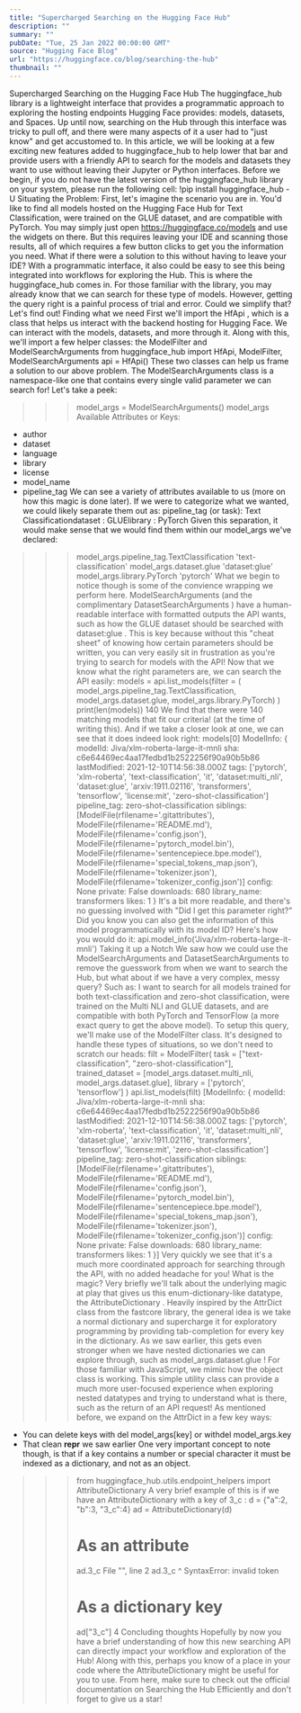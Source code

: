 ```yaml
---
title: "Supercharged Searching on the Hugging Face Hub"
description: ""
summary: ""
pubDate: "Tue, 25 Jan 2022 00:00:00 GMT"
source: "Hugging Face Blog"
url: "https://huggingface.co/blog/searching-the-hub"
thumbnail: ""
---
```


Supercharged Searching on the Hugging Face Hub
The
huggingface_hub
library is a lightweight interface that provides a programmatic approach to exploring the hosting endpoints Hugging Face provides: models, datasets, and Spaces.
Up until now, searching on the Hub through this interface was tricky to pull off, and there were many aspects of it a user had to "just know" and get accustomed to.
In this article, we will be looking at a few exciting new features added to huggingface_hub
to help lower that bar and provide users with a friendly API to search for the models and datasets they want to use without leaving their Jupyter or Python interfaces.
Before we begin, if you do not have the latest version of the
huggingface_hub
library on your system, please run the following cell:
!pip install huggingface_hub -U
Situating the Problem:
First, let's imagine the scenario you are in. You'd like to find all models hosted on the Hugging Face Hub for Text Classification, were trained on the GLUE dataset, and are compatible with PyTorch.
You may simply just open https://huggingface.co/models and use the widgets on there. But this requires leaving your IDE and scanning those results, all of which requires a few button clicks to get you the information you need.
What if there were a solution to this without having to leave your IDE? With a programmatic interface, it also could be easy to see this being integrated into workflows for exploring the Hub.
This is where the huggingface_hub
comes in.
For those familiar with the library, you may already know that we can search for these type of models. However, getting the query right is a painful process of trial and error.
Could we simplify that? Let's find out!
Finding what we need
First we'll import the HfApi
, which is a class that helps us interact with the backend hosting for Hugging Face. We can interact with the models, datasets, and more through it. Along with this, we'll import a few helper classes: the ModelFilter
and ModelSearchArguments
from huggingface_hub import HfApi, ModelFilter, ModelSearchArguments
api = HfApi()
These two classes can help us frame a solution to our above problem. The ModelSearchArguments
class is a namespace-like one that contains every single valid parameter we can search for!
Let's take a peek:
>>> model_args = ModelSearchArguments()
>>> model_args
Available Attributes or Keys:
* author
* dataset
* language
* library
* license
* model_name
* pipeline_tag
We can see a variety of attributes available to us (more on how this magic is done later). If we were to categorize what we wanted, we could likely separate them out as:
pipeline_tag
(or task): Text Classificationdataset
: GLUElibrary
: PyTorch
Given this separation, it would make sense that we would find them within our model_args
we've declared:
>>> model_args.pipeline_tag.TextClassification
'text-classification'
>>> model_args.dataset.glue
'dataset:glue'
>>> model_args.library.PyTorch
'pytorch'
What we begin to notice though is some of the convience wrapping we perform here. ModelSearchArguments
(and the complimentary DatasetSearchArguments
) have a human-readable interface with formatted outputs the API wants, such as how the GLUE dataset should be searched with dataset:glue
.
This is key because without this "cheat sheet" of knowing how certain parameters should be written, you can very easily sit in frustration as you're trying to search for models with the API!
Now that we know what the right parameters are, we can search the API easily:
>>> models = api.list_models(filter = (
>>> model_args.pipeline_tag.TextClassification,
>>> model_args.dataset.glue,
>>> model_args.library.PyTorch)
>>> )
>>> print(len(models))
140
We find that there were 140 matching models that fit our criteria! (at the time of writing this). And if we take a closer look at one, we can see that it does indeed look right:
>>> models[0]
ModelInfo: {
modelId: Jiva/xlm-roberta-large-it-mnli
sha: c6e64469ec4aa17fedbd1b2522256f90a90b5b86
lastModified: 2021-12-10T14:56:38.000Z
tags: ['pytorch', 'xlm-roberta', 'text-classification', 'it', 'dataset:multi_nli', 'dataset:glue', 'arxiv:1911.02116', 'transformers', 'tensorflow', 'license:mit', 'zero-shot-classification']
pipeline_tag: zero-shot-classification
siblings: [ModelFile(rfilename='.gitattributes'), ModelFile(rfilename='README.md'), ModelFile(rfilename='config.json'), ModelFile(rfilename='pytorch_model.bin'), ModelFile(rfilename='sentencepiece.bpe.model'), ModelFile(rfilename='special_tokens_map.json'), ModelFile(rfilename='tokenizer.json'), ModelFile(rfilename='tokenizer_config.json')]
config: None
private: False
downloads: 680
library_name: transformers
likes: 1
}
It's a bit more readable, and there's no guessing involved with "Did I get this parameter right?"
Did you know you can also get the information of this model programmatically with its model ID? Here's how you would do it:
api.model_info('Jiva/xlm-roberta-large-it-mnli')
Taking it up a Notch
We saw how we could use the ModelSearchArguments
and DatasetSearchArguments
to remove the guesswork from when we want to search the Hub, but what about if we have a very complex, messy query?
Such as:
I want to search for all models trained for both text-classification
and zero-shot
classification, were trained on the Multi NLI and GLUE datasets, and are compatible with both PyTorch and TensorFlow (a more exact query to get the above model).
To setup this query, we'll make use of the ModelFilter
class. It's designed to handle these types of situations, so we don't need to scratch our heads:
>>> filt = ModelFilter(
>>> task = ["text-classification", "zero-shot-classification"],
>>> trained_dataset = [model_args.dataset.multi_nli, model_args.dataset.glue],
>>> library = ['pytorch', 'tensorflow']
>>> )
>>> api.list_models(filt)
[ModelInfo: {
modelId: Jiva/xlm-roberta-large-it-mnli
sha: c6e64469ec4aa17fedbd1b2522256f90a90b5b86
lastModified: 2021-12-10T14:56:38.000Z
tags: ['pytorch', 'xlm-roberta', 'text-classification', 'it', 'dataset:multi_nli', 'dataset:glue', 'arxiv:1911.02116', 'transformers', 'tensorflow', 'license:mit', 'zero-shot-classification']
pipeline_tag: zero-shot-classification
siblings: [ModelFile(rfilename='.gitattributes'), ModelFile(rfilename='README.md'), ModelFile(rfilename='config.json'), ModelFile(rfilename='pytorch_model.bin'), ModelFile(rfilename='sentencepiece.bpe.model'), ModelFile(rfilename='special_tokens_map.json'), ModelFile(rfilename='tokenizer.json'), ModelFile(rfilename='tokenizer_config.json')]
config: None
private: False
downloads: 680
library_name: transformers
likes: 1
}]
Very quickly we see that it's a much more coordinated approach for searching through the API, with no added headache for you!
What is the magic?
Very briefly we'll talk about the underlying magic at play that gives us this enum-dictionary-like datatype, the AttributeDictionary
.
Heavily inspired by the AttrDict
class from the fastcore library, the general idea is we take a normal dictionary and supercharge it for exploratory programming by providing tab-completion for every key in the dictionary.
As we saw earlier, this gets even stronger when we have nested dictionaries we can explore through, such as model_args.dataset.glue
!
For those familiar with JavaScript, we mimic how the
object
class is working.
This simple utility class can provide a much more user-focused experience when exploring nested datatypes and trying to understand what is there, such as the return of an API request!
As mentioned before, we expand on the AttrDict
in a few key ways:
- You can delete keys with
del model_args[key]
or withdel model_args.key
- That clean
__repr__
we saw earlier
One very important concept to note though, is that if a key contains a number or special character it must be indexed as a dictionary, and not as an object.
>>> from huggingface_hub.utils.endpoint_helpers import AttributeDictionary
A very brief example of this is if we have an AttributeDictionary
with a key of 3_c
:
>>> d = {"a":2, "b":3, "3_c":4}
>>> ad = AttributeDictionary(d)
>>> # As an attribute
>>> ad.3_c
File "<ipython-input-6-c0fe109cf75d>", line 2
ad.3_c
^
SyntaxError: invalid token
>>> # As a dictionary key
>>> ad["3_c"]
4
Concluding thoughts
Hopefully by now you have a brief understanding of how this new searching API can directly impact your workflow and exploration of the Hub! Along with this, perhaps you know of a place in your code where the AttributeDictionary
might be useful for you to use.
From here, make sure to check out the official documentation on Searching the Hub Efficiently and don't forget to give us a star!